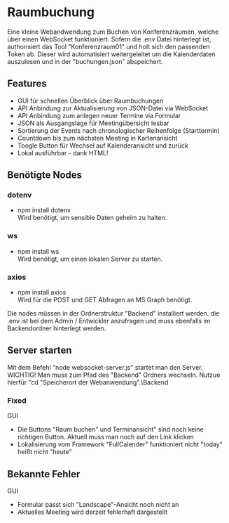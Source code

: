 # Raumbuchung
Eine kleine Webandwendung zum Buchen von Konferenzräumen, welche über einen WebSocket funktioniert. Sofern die .env Datei hinterlegt ist, authorisiert das Tool "Konferenzraum01" und holt sich den passenden Token ab. Dieser wird automatisiert weitergeleitet um die Kalenderdaten auszulesen und in der "buchungen.json" abspeichert.

## Features
- GUI für schnellen Überblick über Raumbuchungen
- API Anbindung zur Aktualisierung von JSON-Datei via WebSocket
- API Anbindung zum anlegen neuer Termine via Formular
- JSON als Ausgangslage für Meetingübersicht lesbar
- Sortierung der Events nach chronologischer Reihenfolge (Starttermin)
- Countdown bis zum nächsten Meeting in Kartenansicht
- Toogle Button für Wechsel auf Kalenderansicht und zurück
- Lokal ausführbar - dank HTML!

## Benötigte Nodes
### dotenv
- npm install dotenv    
Wird benötigt, um sensible Daten geheim zu halten.

### ws 
- npm install ws        
Wird benötigt, um einen lokalen Server zu starten. 

### axios
- npm install axios    
Wird für die POST und GET Abfragen an MS Graph benötigt.

Die nodes müssen in der Ordnerstruktur "Backend" installiert werden. die .env ist bei dem Admin / Entwickler anzufragen und muss ebenfalls im Backendordner hinterlegt werden.

## Server starten
Mit dem Befehl "node websocket-server.js" startet man den Server. WICHTIG! Man muss zum Pfad des "Backend" Ordners wechseln. Nutzue hierfür "cd "Speicherort der Webanwendung".\Backend

### Fixed
GUI
- Die Buttons "Raum buchen" und Terminansicht" sind noch keine richtigen Button.
Aktuell muss man noch auf den Link klicken
- Lokalisierung vom Framework "FullCalender" funktioniert nicht
"today" heißt nicht "heute"

## Bekannte Fehler
GUI
- Formular passt sich "Landscape"-Ansicht noch nicht an
- Aktuelles Meeting wird derzeit fehlerhaft dargestellt
